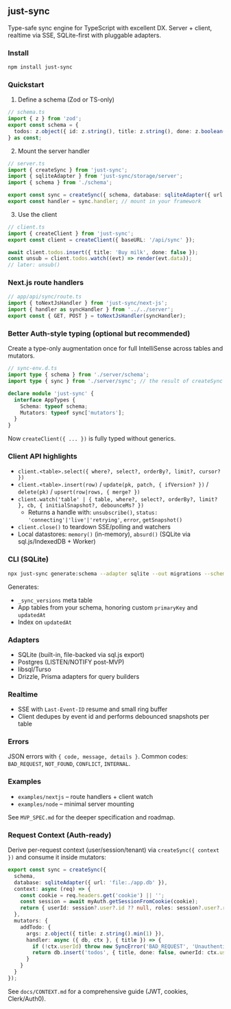 ## just-sync

Type-safe sync engine for TypeScript with excellent DX. Server + client, realtime via SSE, SQLite-first with pluggable adapters.

### Install

```bash
npm install just-sync
```

### Quickstart

1) Define a schema (Zod or TS-only)

```ts
// schema.ts
import { z } from 'zod';
export const schema = {
  todos: z.object({ id: z.string(), title: z.string(), done: z.boolean(), updatedAt: z.number() })
} as const;
```

2) Mount the server handler

```ts
// server.ts
import { createSync } from 'just-sync';
import { sqliteAdapter } from 'just-sync/storage/server';
import { schema } from './schema';

export const sync = createSync({ schema, database: sqliteAdapter({ url: 'file:./app.db' }) });
export const handler = sync.handler; // mount in your framework
```

3) Use the client

```ts
// client.ts
import { createClient } from 'just-sync';
export const client = createClient({ baseURL: '/api/sync' });

await client.todos.insert({ title: 'Buy milk', done: false });
const unsub = client.todos.watch((evt) => render(evt.data));
// later: unsub()
```

### Next.js route handlers

```ts
// app/api/sync/route.ts
import { toNextJsHandler } from 'just-sync/next-js';
import { handler as syncHandler } from '../../server';
export const { GET, POST } = toNextJsHandler(syncHandler);
```

### Better Auth-style typing (optional but recommended)

Create a type-only augmentation once for full IntelliSense across tables and mutators.

```ts
// sync-env.d.ts
import type { schema } from './server/schema';
import type { sync } from './server/sync'; // the result of createSync

declare module 'just-sync' {
  interface AppTypes {
    Schema: typeof schema;
    Mutators: typeof sync['mutators'];
  }
}
```

Now `createClient({ ... })` is fully typed without generics.

### Client API highlights

- `client.<table>.select({ where?, select?, orderBy?, limit?, cursor? })`
- `client.<table>.insert(row)` / `update(pk, patch, { ifVersion? })` / `delete(pk)` / `upsert(row|rows, { merge? })`
- `client.watch('table' | { table, where?, select?, orderBy?, limit? }, cb, { initialSnapshot?, debounceMs? })`
  - Returns a handle with: `unsubscribe()`, `status: 'connecting'|'live'|'retrying'`, `error`, `getSnapshot()`
- `client.close()` to teardown SSE/polling and watchers
- Local datastores: `memory()` (in-memory), `absurd()` (SQLite via sql.js/IndexedDB + Worker)

### CLI (SQLite)

```bash
npx just-sync generate:schema --adapter sqlite --out migrations --schema ./server/schema.ts
```

Generates:
- `_sync_versions` meta table
- App tables from your schema, honoring custom `primaryKey` and `updatedAt`
- Index on `updatedAt`

### Adapters

- SQLite (built-in, file-backed via sql.js export)
- Postgres (LISTEN/NOTIFY post-MVP)
- libsql/Turso
- Drizzle, Prisma adapters for query builders

### Realtime

- SSE with `Last-Event-ID` resume and small ring buffer
- Client dedupes by event id and performs debounced snapshots per table

### Errors

JSON errors with `{ code, message, details }`. Common codes: `BAD_REQUEST`, `NOT_FOUND`, `CONFLICT`, `INTERNAL`.

### Examples

- `examples/nextjs` – route handlers + client watch
- `examples/node` – minimal server mounting

See `MVP_SPEC.md` for the deeper specification and roadmap.

### Request Context (Auth-ready)

Derive per-request context (user/session/tenant) via `createSync({ context })` and consume it inside mutators:

```ts
export const sync = createSync({
  schema,
  database: sqliteAdapter({ url: 'file:./app.db' }),
  context: async (req) => {
    const cookie = req.headers.get('cookie') || '';
    const session = await myAuth.getSessionFromCookie(cookie);
    return { userId: session?.user?.id ?? null, roles: session?.user?.roles ?? [] };
  },
  mutators: {
    addTodo: {
      args: z.object({ title: z.string().min(1) }),
      handler: async ({ db, ctx }, { title }) => {
        if (!ctx.userId) throw new SyncError('BAD_REQUEST', 'Unauthenticated');
        return db.insert('todos', { title, done: false, ownerId: ctx.userId });
      }
    }
  }
});
```

See `docs/CONTEXT.md` for a comprehensive guide (JWT, cookies, Clerk/Auth0).

